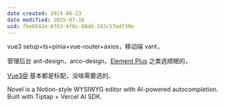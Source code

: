 ```yaml
---
date created: 2024-06-23
date modified: 2025-07-10
uid: fbe0542e-6f63-4f8c-98dd-242c57edf30e
---
```


vue3 setup+ts+pinia+vue-router+axios，移动端 vant，

管理后台 ant-design，arco-design，[Element Plus](Element%20Plus.md) 之类选顺眼的，

[Vue3@](Vue3@.md) 基本都是标配，没啥需要选的、

Novel is a Notion-style WYSIWYG editor with AI-powered autocompletion. Built with Tiptap + Vercel AI SDK.
